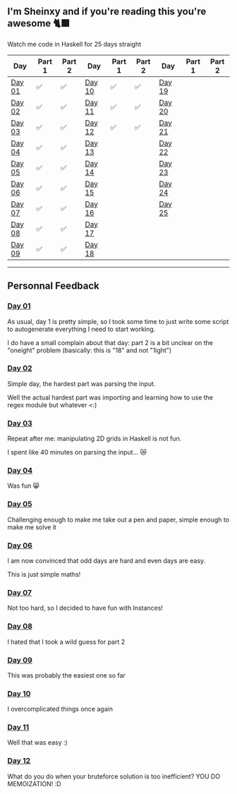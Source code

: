 I'm Sheinxy and if you're reading this you're awesome 🐈‍⬛
---

Watch me code in Haskell for 25 days straight

| Day 	| Part 1 	| Part 2 	| Day 	| Part 1 	| Part 2 	| Day 	| Part 1 	| Part 2 	|
|-----	|--------	|--------	|-----	|--------	|--------	|-----	|--------	|--------	|
|  [Day 01](./Day_01)	|    ✅   	|    ✅    	|  [Day 10](./Day_10)	|    ✅   	|    ✅    	|  [Day 19](./Day_19)	|        	|        	|
|  [Day 02](./Day_02)	|    ✅    	|    ✅    	|  [Day 11](./Day_11)	|    ✅     |    ✅    	|  [Day 20](./Day_20)	|        	|        	|
|  [Day 03](./Day_03)	|    ✅    	|    ✅    	|  [Day 12](./Day_12)	|    ✅    	|    ✅     |  [Day 21](./Day_21)	|        	|        	|
|  [Day 04](./Day_04)	|    ✅    	|    ✅    	|  [Day 13](./Day_13)	|         	|        	|  [Day 22](./Day_22)	|        	|        	|
|  [Day 05](./Day_05)	|    ✅    	|    ✅    	|  [Day 14](./Day_14)	|         	|        	|  [Day 23](./Day_23)	|        	|        	|
|  [Day 06](./Day_06)	|    ✅   	|    ✅    	|  [Day 15](./Day_15)	|         	|        	|  [Day 24](./Day_24)	|        	|        	|
|  [Day 07](./Day_07)	|    ✅    	|    ✅    	|  [Day 16](./Day_16)	|         	|        	|  [Day 25](./Day_25)	|        	|        	|
|  [Day 08](./Day_08)	|    ✅    	|    ✅    	|  [Day 17](./Day_17)	|         	|        	|     	|        	|        	|
|  [Day 09](./Day_09)	|    ✅    	|    ✅    	|  [Day 18](./Day_18)	|         	|        	|     	|        	|        	|

---

## Personnal Feedback

### [Day 01](./Day_01)
As usual, day 1 is pretty simple, so I took some time to just write some script
to autogenerate everything I need to start working.

I do have a small complain about that day: part 2 is a bit unclear on the
"oneight" problem (basically: this is "18" and not "1ight")

### [Day 02](./Day_02)
Simple day, the hardest part was parsing the input.

Well the actual hardest part was importing and learning how to use the regex module but whatever <:)

### [Day 03](./Day_03)
Repeat after me: manipulating 2D grids in Haskell is not fun.

I spent like 40 minutes on parsing the input... 😿

### [Day 04](./Day_04)
Was fun 😸

### [Day 05](./Day_05)
Challenging enough to make me take out a pen and paper, simple enough to make me solve it

### [Day 06](./Day_06)
I am now convinced that odd days are hard and even days are easy.

This is just simple maths!

### [Day 07](./Day_07)
Not too hard, so I decided to have fun with Instances!

### [Day 08](./Day_08)
I hated that I took a wild guess for part 2

### [Day 09](./Day_09)
This was probably the easiest one so far

### [Day 10](./Day_10)
I overcomplicated things once again

### [Day 11](./Day_11)
Well that was easy :)

### [Day 12](./Day_12)
What do you do when your bruteforce solution is too inefficient? YOU DO MEMOIZATION! :D
